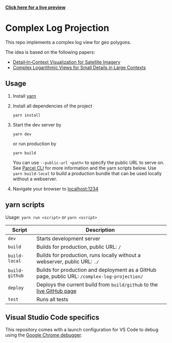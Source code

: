 [**Click here for a live preview**](https://cgmi.github.io/complex-log-projection/)

# Complex Log Projection

This repo implements a complex log view for geo polygons.

The idea is based on the following papers:

* [Detail‐In‐Context Visualization for Satellite Imagery](https://onlinelibrary.wiley.com/doi/abs/10.1111/j.1467-8659.2008.01156.x)
* [Complex Logarithmic Views for Small Details in Large Contexts](https://ieeexplore.ieee.org/abstract/document/4015438)

## Usage

1. Install [yarn](https://yarnpkg.com/lang/en/)
2. Install all dependencies of the project

   ```shell
   yarn install
   ```

3. Start the dev server by

   ```shell
   yarn dev
   ```

   or run production by

   ```shell
   yarn build
   ```

   You can use `--public-url <path>` to specify the public URL to serve on. See [Parcel CLI](https://parceljs.org/cli.html) for more information and the yarn scripts below. Use `yarn build-local` to build a production bundle that can be used locally without a webserver.

4. Navigate your browser to [localhost:1234](http://localhost:1234)

## yarn scripts

Usage: `yarn run <script>` or `yarn <script>`

| Script              | Description                                                                                                             |
|---------------------|-------------------------------------------------------------------------------------------------------------------------|
| `dev`               | Starts development server                                                                                               |
| `build`             | Builds for production, public URL: `/`                                                                                  |
| `build-local`       | Builds for production, runs locally without a webserver, public URL: `./`                                               |
| `build-github`      | Builds for production and deployment as a GitHub page, public URL: `/complex-log-projection/`                           |
| `deploy`            | Deploys the current build from `build/github` to the [live GitHub page](https://cgmi.github.io/complex-log-projection/) |
| `test`              | Runs all tests                                                                                                          |

## Visual Studio Code specifics

This repository comes with a launch configuration for VS Code to debug using the [Google Chrome debugger](https://marketplace.visualstudio.com/items?itemName=msjsdiag.debugger-for-chrome).
